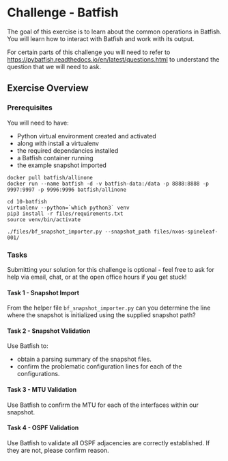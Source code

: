 # Challenge - Batfish
 
The goal of this exercise is to learn about the common operations in Batfish. You will learn how to interact with Batfish and work with its output.
 
For certain parts of this challenge you will need to refer to https://pybatfish.readthedocs.io/en/latest/questions.html to understand the question that we will need to ask. 

## Exercise Overview
 
### Prerequisites
 
You will need to have:
* Python virtual environment created and activated
* along with install a virtualenv
* the required dependancies installed
* a Batfish container running
* the example snapshot imported

```
docker pull batfish/allinone
docker run --name batfish -d -v batfish-data:/data -p 8888:8888 -p 9997:9997 -p 9996:9996 batfish/allinone

cd 10-batfish
virtualenv --python=`which python3` venv
pip3 install -r files/requirements.txt
source venv/bin/activate

./files/bf_snapshot_importer.py --snapshot_path files/nxos-spineleaf-001/
```

### Tasks
 
Submitting your solution for this challenge is optional - feel free to ask for help via email, chat, or at the open office hours if you get stuck!
 
#### Task 1 - Snapshot Import
 
From the helper file `bf_snapshot_importer.py` can you determine the line where the snapshot is initialized using the supplied snapshot path?

 
#### Task 2 - Snapshot Validation
 
Use Batfish to:
* obtain a parsing summary of the snapshot files.
* confirm the problematic configuration lines for each of the configurations. 

#### Task 3 - MTU Validation

Use Batfish to confirm the MTU for each of the interfaces within our snapshot.
 
#### Task 4 - OSPF Validation
 
Use Batfish to validate all OSPF adjacencies are correctly established. If they are not, please confirm reason.

 
